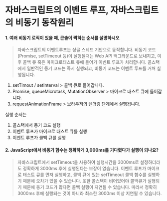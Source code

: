 # 자바스크립트의 이벤트 루프, 자바스크립트의 비동기 동작원리

#### 1. 여러 비동기 로직이 있을 때, 콘솔이 찍히는 순서를 설명하시오

> 자바스크립트의 이벤트루프는 싱글 스레드 기반으로 동작합니다. 비동기 코드(Promise, setTimeout 등)이 실행될때는 Web API 백그라운드로 보내지고, 이후 콜백 큐 혹은 마이크로태스트 큐에 들어가 이벤트 루프가 처리합니다.
> 콜스택에서 일반적인 동기 코드는 즉시 실행되고, 비동기 코드는 이벤트 루프를 거쳐 실행됩니다.

1. setTimout / setInterval > 콜백 큐로 들어갑니다.
2. Promise, queueMicrotask, MutationObserver > 마이크로 태스트 큐에 들어갑니다.
3. requestAnimationFrame > 브라우저의 렌더링 단계에서 실행됩니다.

실행 순서는

1. 콜스택에서 동기 코드 실행
2. 이벤트 루프가 마이크로 태스트 큐를 실행
3. 이벤트 루프가 콜백 큐를 실행

#### 2. JavaScript에서 비동기 함수는 정확하게 3,000ms를 기다렸다가 실행이 되나요?

> 자바스크립트에서 setTimeout을 사용하여 실행시간을 3000ms로 설정하더라도 정확하게 3000ms 후에 실행된다는 보장이 없습니다. 이벤트 루프가 마이크로 태스트 큐를 먼저 실행하고, 콜백 큐에 있는 setTimeout 콜백 함수를 실행하기 때문에 오차가 있을 수 있습니다. 또한 콜스택이 비어있어야 콜백큐가 실행되기 때문에 동기 코드가 많다면 콜백 실행이 지연될 수 있습니다. 따라서 정확히 3000ms 후에 실행되는 것이 아니라 최소한 3000ms 이상 지연될 수 있습니다.
